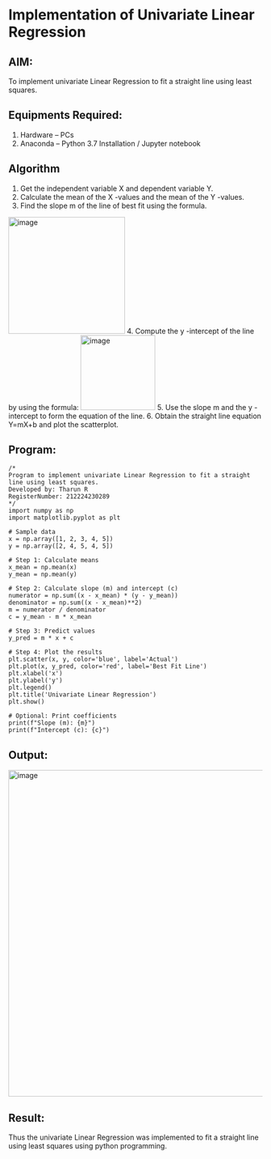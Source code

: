# Implementation of Univariate Linear Regression
## AIM:
To implement univariate Linear Regression to fit a straight line using least squares.

## Equipments Required:
1. Hardware – PCs
2. Anaconda – Python 3.7 Installation / Jupyter notebook

## Algorithm
1. Get the independent variable X and dependent variable Y.
2. Calculate the mean of the X -values and the mean of the Y -values.
3. Find the slope m of the line of best fit using the formula. 
<img width="231" alt="image" src="https://user-images.githubusercontent.com/93026020/192078527-b3b5ee3e-992f-46c4-865b-3b7ce4ac54ad.png">
4. Compute the y -intercept of the line by using the formula:
<img width="148" alt="image" src="https://user-images.githubusercontent.com/93026020/192078545-79d70b90-7e9d-4b85-9f8b-9d7548a4c5a4.png">
5. Use the slope m and the y -intercept to form the equation of the line.
6. Obtain the straight line equation Y=mX+b and plot the scatterplot.

## Program:
```
/*
Program to implement univariate Linear Regression to fit a straight line using least squares.
Developed by: Tharun R
RegisterNumber: 212224230289
*/
import numpy as np
import matplotlib.pyplot as plt

# Sample data
x = np.array([1, 2, 3, 4, 5])
y = np.array([2, 4, 5, 4, 5])

# Step 1: Calculate means
x_mean = np.mean(x)
y_mean = np.mean(y)

# Step 2: Calculate slope (m) and intercept (c)
numerator = np.sum((x - x_mean) * (y - y_mean))
denominator = np.sum((x - x_mean)**2)
m = numerator / denominator
c = y_mean - m * x_mean

# Step 3: Predict values
y_pred = m * x + c

# Step 4: Plot the results
plt.scatter(x, y, color='blue', label='Actual')
plt.plot(x, y_pred, color='red', label='Best Fit Line')
plt.xlabel('x')
plt.ylabel('y')
plt.legend()
plt.title('Univariate Linear Regression')
plt.show()

# Optional: Print coefficients
print(f"Slope (m): {m}")
print(f"Intercept (c): {c}")
```

## Output:

<img width="807" height="646" alt="image" src="https://github.com/user-attachments/assets/c87808de-baf6-48bb-bec8-627ea5879d14" />


## Result:
Thus the univariate Linear Regression was implemented to fit a straight line using least squares using python programming.
